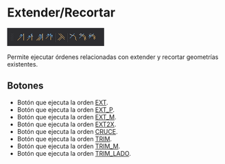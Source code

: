 # Extender/Recortar

![Barra de herramientas Extender/Recortar](../../../.gitbook/assets/extenderrecortar.png)

Permite ejecutar órdenes relacionadas con extender y recortar geometrías existentes.

## Botones

* Botón que ejecuta la orden [EXT](/digi3d-net/referencia/ventana-de-dibujo/ordenes/e/ext.md).
* Botón que ejecuta la orden [EXT_P](../ventana-de-dibujo/ordenes/e/ext-p.md).
* Botón que ejecuta la orden [EXT_M](../ventana-de-dibujo/ordenes/e/ext-m.md).
* Botón que ejecuta la orden [EXT2X](/digi3d-net/referencia/ventana-de-dibujo/ordenes/e/ext2x.md).
* Botón que ejecuta la orden [CRUCE](/digi3d-net/referencia/ventana-de-dibujo/ordenes/c/cruce.md).
* Botón que ejecuta la orden [TRIM](/digi3d-net/programacion/.net/referencia/digi21.diging/digi21.diging.entities/interfaces/itrimmable/metodos/trim.md).
* Botón que ejecuta la orden [TRIM_M](../ventana-de-dibujo/ordenes/t/trim-m.md).
* Botón que ejecuta la orden [TRIM_LADO](../ventana-de-dibujo/ordenes/t/trim-lado.md).
